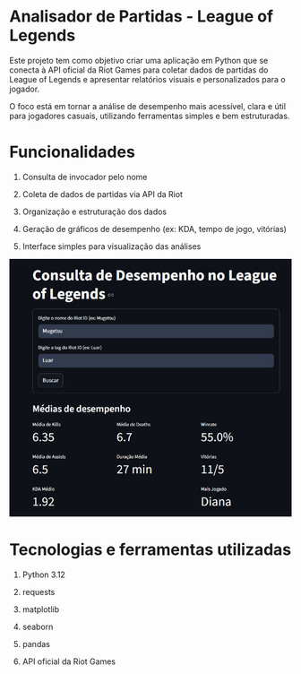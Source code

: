 # Analisador de Partidas - League of Legends

Este projeto tem como objetivo criar uma aplicação em Python que se conecta à API oficial da Riot Games para coletar dados de partidas do League of Legends e apresentar relatórios visuais e personalizados para o jogador.

O foco está em tornar a análise de desempenho mais acessível, clara e útil para jogadores casuais, utilizando ferramentas simples e bem estruturadas.

# Funcionalidades

1. Consulta de invocador pelo nome

2. Coleta de dados de partidas via API da Riot

3. Organização e estruturação dos dados

4. Geração de gráficos de desempenho (ex: KDA, tempo de jogo, vitórias)

5. Interface simples para visualização das análises

![Preview](ScreenShots\home.png)

# Tecnologias e ferramentas utilizadas

1. Python 3.12

2. requests

3. matplotlib

4. seaborn

5. pandas

6. API oficial da Riot Games
